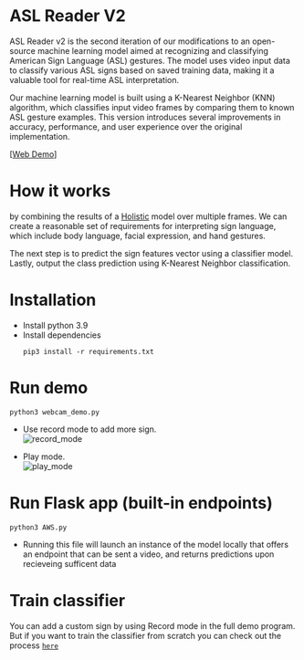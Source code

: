 # ASL Reader V2

ASL Reader v2 is the second iteration of our modifications to an open-source machine learning model aimed at recognizing and classifying American Sign Language (ASL) gestures. The model uses video input data to classify various ASL signs based on saved training data, making it a valuable tool for real-time ASL interpretation.

Our machine learning model is built using a K-Nearest Neighbor (KNN) algorithm, which classifies input video frames by comparing them to known ASL gesture examples. This version introduces several improvements in accuracy, performance, and user experience over the original implementation.

[[Web Demo](https://www.asl-live.com/)]

# How it works
 
by combining the results of a [Holistic](https://google.github.io/mediapipe/solutions/holistic.html) model over multiple frames. We can create a reasonable set of requirements for interpreting sign language, which include body language, facial expression, and hand gestures.

The next step is to predict the sign features vector using a classifier model. Lastly, output the class prediction using K-Nearest Neighbor classification.


# Installation

- Install python 3.9
- Install dependencies
  ```
  pip3 install -r requirements.txt 
  ```

# Run demo

```
python3 webcam_demo.py
```

- Use record mode to add more sign.  
  ![record_mode](assets/record_mode.gif)

- Play mode.  
  ![play_mode](assets/play_mode.gif)

# Run Flask app (built-in endpoints)

```
python3 AWS.py
```
- Running this file will launch an instance of the model locally that offers an endpoint that can be sent a video, and returns predictions upon recieveing sufficent data

# Train classifier

You can add a custom sign by using Record mode in the full demo program.  
But if you want to train the classifier from scratch you can check out the process [`here`](/notebooks/train_translator.ipynb)
